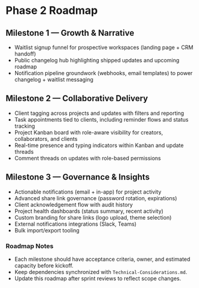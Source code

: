 # Phase 2 Roadmap

## Milestone 1 — Growth & Narrative

- Waitlist signup funnel for prospective workspaces (landing page + CRM handoff)
- Public changelog hub highlighting shipped updates and upcoming roadmap
- Notification pipeline groundwork (webhooks, email templates) to power changelog + waitlist messaging

## Milestone 2 — Collaborative Delivery

- Client tagging across projects and updates with filters and reporting
- Task appointments tied to clients, including reminder flows and status tracking
- Project Kanban board with role-aware visibility for creators, collaborators, and clients
- Real-time presence and typing indicators within Kanban and update threads
- Comment threads on updates with role-based permissions

## Milestone 3 — Governance & Insights

- Actionable notifications (email + in-app) for project activity
- Advanced share link governance (password rotation, expirations)
- Client acknowledgement flow with audit history
- Project health dashboards (status summary, recent activity)
- Custom branding for share links (logo upload, theme selection)
- External notifications integrations (Slack, Teams)
- Bulk import/export tooling

### Roadmap Notes

- Each milestone should have acceptance criteria, owner, and estimated capacity before kickoff.
- Keep dependencies synchronized with `Technical-Considerations.md`.
- Update this roadmap after sprint reviews to reflect scope changes.
